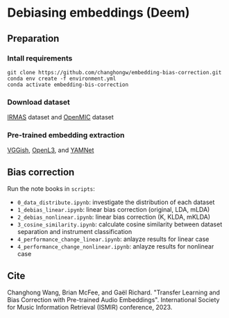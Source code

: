 # Debiasing embeddings (Deem)

## Preparation

### Intall requirements
`git clone https://github.com/changhongw/embedding-bias-correction.git`<br>
`conda env create -f environment.yml`<br>
`conda activate embedding-bis-correction`

### Download dataset
[IRMAS](https://www.upf.edu/web/mtg/irmas) dataset and [OpenMIC](https://zenodo.org/record/1432913) dataset

### Pre-trained embedding extraction
[VGGish](https://github.com/tensorflow/models/tree/master/research/audioset/vggish), [OpenL3](https://github.com/marl/openl3), and [YAMNet](https://github.com/tensorflow/models/tree/master/research/audioset/yamnet) 

## Bias correction
Run the note books in `scripts`:
- `0_data_distribute.ipynb`: investigate the distribution of each dataset
- `1_debias_linear.ipynb`: linear bias correction (original, LDA, mLDA)
- `2_debias_nonlinear.ipynb`: linear bias correction (K, KLDA, mKLDA)
- `3_cosine_similarity.ipynb`: calculate cosine similarity between dataset separation and instrument classification
- `4_performance_change_linear.ipynb`: anlayze results for linear case
- `4_performance_change_nonlinear.ipynb`: anlayze results for nonlinear case

## Cite
Changhong Wang, Brian McFee, and Gaël Richard. "Transfer Learning and Bias Correction with Pre-trained Audio Embeddings". International Society for Music Information Retrieval (ISMIR) conference, 2023.
